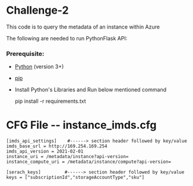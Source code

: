 # Challenge-2

 This code is to query the metadata of an instance within Azure
 
 The following are needed to run PythonFlask API: 

### Prerequisite: 

- [Python](https://www.python.org/downloads/) (version 3+)
- [pip](https://pip.pypa.io/en/stable/installing/)

- Install Python's Libraries and Run below mentioned command 
  
    pip install -r requirements.txt
 
# CFG File -- instance_imds.cfg

    [imds_api_settings]    #------> section header followed by key/value
    imds_base_url = http://169.254.169.254
    imds_api_version = 2021-02-01
    instance_uri = /metadata/instance?api-version=
    instance_compute_uri = /metadata/instance/compute?api-version=

    [serach_keys]         #------> section header followed by key/value
    keys = ["subscriptionId","storageAccountType","sku"]
